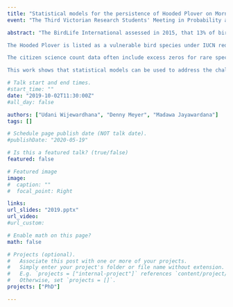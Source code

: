 ```yaml
---
title: "Statistical models for the persistence of Hooded Plover on Mornington Peninsula using citizen science data"
event: "The Third Victorian Research Students' Meeting in Probability and Statistics / Building Bridges 2019 / Young Statisticians Conference 2019"

abstract: "The BirdLife International assessed in 2015, that 13% of bird species are threatened with extinction and extinction of many bird species has become a theme too frequently occurring around the world. Determining whether a bird species has become extinct or extant has become a difficulty exercise due to survey efforts being too costly and sighting data limited. This is especially affecting threatened birds. However, because of citizen science data, the number of sightings has increased over the years (number of sightings in eBird database increased more than 20 million from 2012 to 2018).

The Hooded Plover is listed as a vulnerable bird species under IUCN red list assessment criteria. In this study we compared three different models to identify the effect of climate on extinction risk for the Hooded Plover in Mornington Peninsula in both temporal and spatial-temporal scales, which is a prerequisite for developing effective strategies to conserve them while identifying the factors effect for their persistence like climate change. In order to identify the climate change and citizen science effect for the persistence of Hooded Plover using citizen science data available from eBird which has a large amount of validated observational data for birds. The Hooded Plover is a non-migratory local bird in Australia, so we considered monthly data for our study. Initially probability of persistence models was used as a reference for determining the significant factors. It is useful to know if a forecast model provides better results than any reference model. Then, to identify the climate effect, we consider the mean monthly temperature, and total monthly rainfall on the Mornington Peninsula. To control for the growth in citizen science data, we consider the human population on the Mornington Peninsula.

The citizen science count data often include excess zeros for rare species like Hooded Plover in specific areas or time periods. Therefore, we compared zero-inflated hurdle models and zero inflated models using Poisson and Negative Binomial distributions and discuss extensions of these models while using count data in temporal and spatial-temporal structures to deal with those excess zeros. In both the temporal and spatial-temporal models the performance of the Negative Binomial distribution was superior while overcoming over-dispersion issue. Similar conclusions can be drawn from both temporal and spatial-temporal models. Temperature has a significant positive effect on the non-zero counts (i.e. higher counts of Hooded Plover are associated with higher temperature). Growth in citizen science effort, linked to population growth, explained the lower probability of a zero count.

This work shows that statistical models can be used to address the challenges associated with the use of citizen science data for monitoring the persistence of rare birds, while identifying factors affecting this persistence such as climate."

# Talk start and end times.
#start_time: ""
date: "2019-10-02T11:30:00Z"
#all_day: false

authors: ["Udani Wijewardhana", "Denny Meyer", "Madawa Jayawardana"]
tags: []

# Schedule page publish date (NOT talk date).
#publishDate: "2020-05-19"

# Is this a featured talk? (true/false)
featured: false

# Featured image
image:
#  caption: ""
#  focal_point: Right

links: 
url_slides: "2019.pptx"
url_video: 
#url_custom: 

# Enable math on this page?
math: false

# Projects (optional).
#   Associate this post with one or more of your projects.
#   Simply enter your project's folder or file name without extension.
#   E.g. `projects = ["internal-project"]` references `content/project/deep-learning/index.md`.
#   Otherwise, set `projects = []`.
projects: ["PhD"]

---
```

